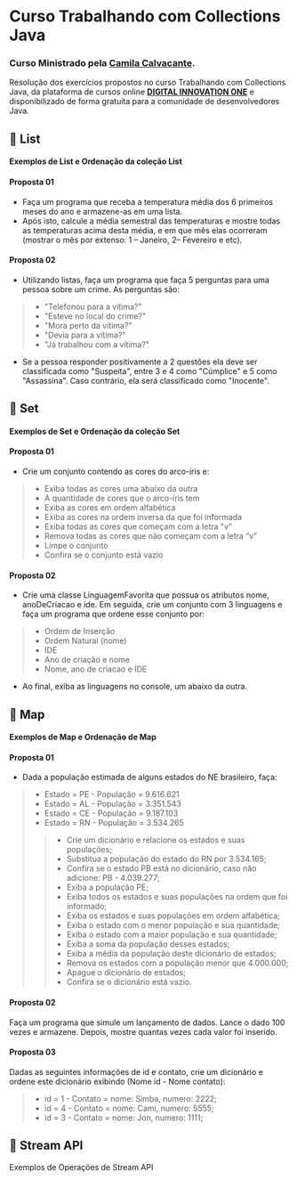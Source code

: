 # Curso Trabalhando com Collections Java
### Curso Ministrado pela [Camila Calvacante](https://github.com/cami-la/loops-e-arrays#readme).

Resolução dos exercícios propostos no curso Trabalhando com Collections Java, da plataforma de cursos online **[DIGITAL INNOVATION ONE](https://dio.me/sign-up?ref=5ELSE53ECK)** e disponibilizado de forma gratuita para a comunidade de desenvolvedores Java.

## 🔸 List
#### Exemplos de List e Ordenação da coleção List
#### Proposta 01
* Faça um programa que receba a temperatura média dos 6 primeiros meses do ano e armazene-as em uma lista.
* Após isto, calcule a média semestral das temperaturas e mostre todas as temperaturas acima desta média, e em que mês elas ocorreram (mostrar o mês por extenso: 1 – Janeiro, 2– Fevereiro e etc).
#### Proposta 02
* Utilizando listas, faça um programa que faça 5 perguntas para uma pessoa sobre um crime. As perguntas são:
> - "Telefonou para a vítima?"
> - "Esteve no local do crime?"
> - "Mora perto da vítima?"
> - "Devia para a vítima?"
> - "Já trabalhou com a vítima?"
* Se a pessoa responder positivamente a 2 questões ela deve ser classificada como "Suspeita", entre 3 e 4 como "Cúmplice" e 5 como "Assassina". Caso contrário, ela será classificado como "Inocente".

## 🔸 Set
#### Exemplos de Set e Ordenação da coleção Set
#### Proposta 01
* Crie um conjunto contendo as cores do arco-íris e:
> - Exiba todas as cores uma abaixo da outra
> - A quantidade de cores que o arco-íris tem
> - Exiba as cores em ordem alfabética
> - Exiba as cores na ordem inversa da que foi informada
> - Exiba todas as cores que começam com a letra ”v”
> - Remova todas as cores que não começam com a letra “v”
> - Limpe o conjunto
> - Confira se o conjunto está vazio

#### Proposta 02
* Crie uma classe LinguagemFavorita que possua os atributos nome, anoDeCriacao e ide. Em seguida, crie um conjunto com 3 linguagens e faça um programa que ordene esse conjunto por:
> - Ordem de Inserção
> - Ordem Natural (nome)
> - IDE
> - Ano de criação e nome
> - Nome, ano de criacao e IDE
* Ao final, exiba as linguagens no console, um abaixo da outra.

## 🔸 Map
#### Exemplos de Map e Ordenação de Map
#### Proposta 01
* Dada a população estimada de alguns estados do NE brasileiro, faça:
> - Estado = PE - População = 9.616.621
> - Estado = AL - População = 3.351.543
> - Estado = CE - População = 9.187.103
> - Estado = RN - População = 3.534.265
>> - Crie um dicionário e relacione os estados e suas populações;
>> - Substitua a população do estado do RN por 3.534.165;
>>- Confira se o estado PB está no dicionário, caso não adicione: PB - 4.039.277;
>> - Exiba a população PE;
>> - Exiba todos os estados e suas populações na ordem que foi informado;
>> - Exiba os estados e suas populações em ordem alfabética;
>> - Exiba o estado com o menor população e sua quantidade;
>> - Exiba o estado com a maior população e sua quantidade;
>> - Exiba a soma da população desses estados;
>> - Exiba a média da população deste dicionário de estados;
>> - Remova os estados com a população menor que 4.000.000;
>> - Apague o dicionário de estados;
>> - Confira se o dicionário está vazio.

#### Proposta 02
Faça um programa que simule um lançamento de dados. 
Lance o dado 100 vezes e armazene.
Depois, mostre quantas vezes cada valor foi inserido.

#### Proposta 03
Dadas as seguintes informações  de id e contato, crie um dicionário e ordene este dicionário exibindo (Nome id - Nome contato):
> - id = 1 - Contato = nome: Simba, numero: 2222;
> - id = 4 - Contato = nome: Cami, numero: 5555;
> - id = 3 - Contato = nome: Jon, numero: 1111;

## 🔸 Stream API
Exemplos de Operações de Stream API

